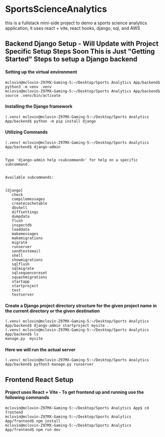 # SportsScienceAnalytics
this is a fullstack mini-side project to demo a sports science analytics application, it uses react + vite, react hooks, django, sql, and AWS

## Backend Django Setup - Will Update with Project Specific Setup Steps Soon This is Just "Getting Started" Steps to setup a Django backend

#### Setting up the virtual environment
```
mclovin@mclovin-Z97MX-Gaming-5:~/Desktop/Sports Analytics App/backend$ python3 -m venv .venv
mclovin@mclovin-Z97MX-Gaming-5:~/Desktop/Sports Analytics App/backend$ source .venv/bin/activate
```

#### Installing the Django framework
```
(.venv) mclovin@mclovin-Z97MX-Gaming-5:~/Desktop/Sports Analytics App/backend$ python -m pip install django
```

#### Utilizing Commands
```
(.venv) mclovin@mclovin-Z97MX-Gaming-5:~/Desktop/Sports Analytics App/backend$ django-admin


Type 'django-admin help <subcommand>' for help on a specific subcommand.


Available subcommands:


[django]
   check
   compilemessages
   createcachetable
   dbshell
   diffsettings
   dumpdata
   flush
   inspectdb
   loaddata
   makemessages
   makemigrations
   migrate
   runserver
   sendtestemail
   shell
   showmigrations
   sqlflush
   sqlmigrate
   sqlsequencereset
   squashmigrations
   startapp
   startproject
   test
   testserver

```

#### Create a Django project directory structure for the given project name in the current directory or the given destination
```
(.venv) mclovin@mclovin-Z97MX-Gaming-5:~/Desktop/Sports Analytics App/backend$ django-admin startproject mysite .
(.venv) mclovin@mclovin-Z97MX-Gaming-5:~/Desktop/Sports Analytics App/backend$ ls
manage.py  mysite
```

#### Here we will run the actual server
```
(.venv) mclovin@mclovin-Z97MX-Gaming-5:~/Desktop/Sports Analytics App/backend$ python3 manage.py runserver
```

## Frontend React Setup

#### Project uses React + Vite - To get frontend up and running use the following commands

```
mclovin@mclovin-Z97MX-Gaming-5:~/Desktop/Sports Analytics App$ cd frontend
mclovin@mclovin-Z97MX-Gaming-5:~/Desktop/Sports Analytics App/frontend$ npm install
mclovin@mclovin-Z97MX-Gaming-5:~/Desktop/Sports Analytics App/frontend$ npm run dev
```

